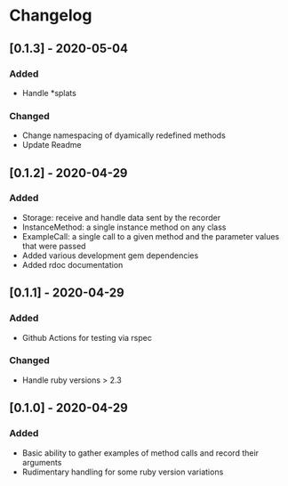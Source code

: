 # Changelog

## [0.1.3] - 2020-05-04
### Added
* Handle *splats
### Changed
* Change namespacing of dyamically redefined methods
* Update Readme

## [0.1.2] - 2020-04-29
### Added
* Storage: receive and handle data sent by the recorder
* InstanceMethod: a single instance method on any class
* ExampleCall: a single call to a given method and the parameter values that were passed
* Added various development gem dependencies
* Added rdoc documentation

## [0.1.1] - 2020-04-29
### Added
* Github Actions for testing via rspec
### Changed
* Handle ruby versions > 2.3

## [0.1.0] - 2020-04-29
### Added
* Basic ability to gather examples of method calls and record their arguments
* Rudimentary handling for some ruby version variations